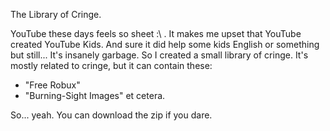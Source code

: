 The Library of Cringe.

YouTube these days feels so sheet :\ . It makes me upset that YouTube created YouTube Kids.
And sure it did help some kids English or something but still... It's insanely garbage.
So I created a small library of cringe.
It's mostly related to cringe, but it can contain these:
- "Free Robux"
- "Burning-Sight Images"
   et cetera.

So... yeah. You can download the zip if you dare.

